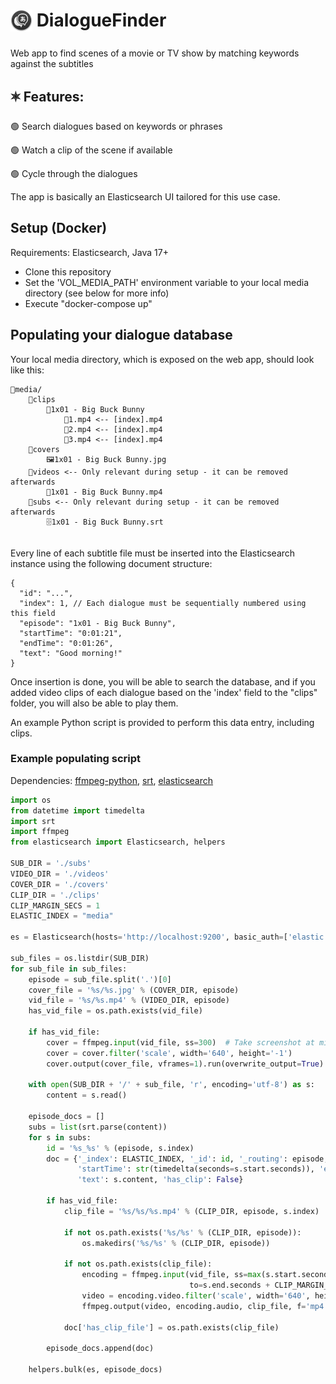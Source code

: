 # <img src="src/main/resources/static/img/logo.png" width=35> <span style="vertical-align:top">DialogueFinder</span>

Web app to find scenes of a movie or TV show by matching keywords against the subtitles

## 🟍 Features:
🟢 Search dialogues based on keywords or phrases

🟢 Watch a clip of the scene if available

🟢 Cycle through the dialogues

The app is basically an Elasticsearch UI tailored for this use case.

## Setup (Docker)
Requirements: Elasticsearch, Java 17+
- Clone this repository
- Set the 'VOL_MEDIA_PATH' environment variable to your local media directory (see below for more info)
- Execute "docker-compose up"

## Populating your dialogue database
Your local media directory, which is exposed on the web app, should look like this:
```
📂media/
    📂clips
        📂1x01 - Big Buck Bunny
            📼1.mp4 <-- [index].mp4
            📼2.mp4 <-- [index].mp4
            📼3.mp4 <-- [index].mp4
    📂covers
        🖼1x01 - Big Buck Bunny.jpg
    📂videos <-- Only relevant during setup - it can be removed afterwards
        📼1x01 - Big Buck Bunny.mp4
    📂subs <-- Only relevant during setup - it can be removed afterwards
        🗄1x01 - Big Buck Bunny.srt
        
```
Every line of each subtitle file must be inserted into the Elasticsearch instance using the following document structure:
```
{
  "id": "...",
  "index": 1, // Each dialogue must be sequentially numbered using this field
  "episode": "1x01 - Big Buck Bunny",
  "startTime": "0:01:21",
  "endTime": "0:01:26",
  "text": "Good morning!"
}
```
Once insertion is done, you will be able to search the database, and if you added video clips of 
each dialogue based on the 'index' field to the "clips" folder, you will also be able to play them. 

An example Python script is provided to perform this data entry, including clips.

### Example populating script
Dependencies: [ffmpeg-python](https://github.com/kkroening/ffmpeg-python), [srt](https://github.com/cdown/srt), [elasticsearch](https://elasticsearch-py.readthedocs.io/en/v8.17.0/)
```python
import os
from datetime import timedelta
import srt
import ffmpeg
from elasticsearch import Elasticsearch, helpers

SUB_DIR = './subs'
VIDEO_DIR = './videos'
COVER_DIR = './covers'
CLIP_DIR = './clips'
CLIP_MARGIN_SECS = 1
ELASTIC_INDEX = "media"

es = Elasticsearch(hosts='http://localhost:9200', basic_auth=['elastic', 'mypassword'], verify_certs=False)

sub_files = os.listdir(SUB_DIR)
for sub_file in sub_files:
    episode = sub_file.split('.')[0]
    cover_file = '%s/%s.jpg' % (COVER_DIR, episode)
    vid_file = '%s/%s.mp4' % (VIDEO_DIR, episode)
    has_vid_file = os.path.exists(vid_file)

    if has_vid_file:
        cover = ffmpeg.input(vid_file, ss=300)  # Take screenshot at min 5
        cover = cover.filter('scale', width='640', height='-1')
        cover.output(cover_file, vframes=1).run(overwrite_output=True)

    with open(SUB_DIR + '/' + sub_file, 'r', encoding='utf-8') as s:
        content = s.read()

    episode_docs = []
    subs = list(srt.parse(content))
    for s in subs:
        id = '%s_%s' % (episode, s.index)
        doc = {'_index': ELASTIC_INDEX, '_id': id, '_routing': episode, 'index': s.index, 'episode': episode,
               'startTime': str(timedelta(seconds=s.start.seconds)), 'endTime': str(timedelta(s.end.seconds)),
               'text': s.content, 'has_clip': False}

        if has_vid_file:
            clip_file = '%s/%s/%s.mp4' % (CLIP_DIR, episode, s.index)

            if not os.path.exists('%s/%s' % (CLIP_DIR, episode)):
                os.makedirs('%s/%s' % (CLIP_DIR, episode))

            if not os.path.exists(clip_file):
                encoding = ffmpeg.input(vid_file, ss=max(s.start.seconds - CLIP_MARGIN_SECS, 0),
                                        to=s.end.seconds + CLIP_MARGIN_SECS)
                video = encoding.video.filter('scale', width='640', height='-1')
                ffmpeg.output(video, encoding.audio, clip_file, f='mp4', acodec='copy', preset='ultrafast').run(overwrite_output=True)
            
            doc['has_clip_file'] = os.path.exists(clip_file)

        episode_docs.append(doc)

    helpers.bulk(es, episode_docs)
```
